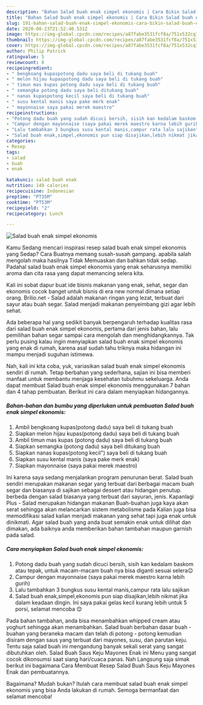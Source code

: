 ```yaml
---
description: "Bahan Salad buah enak simpel ekonomis | Cara Bikin Salad buah enak simpel ekonomis Yang Bisa Manjain Lidah"
title: "Bahan Salad buah enak simpel ekonomis | Cara Bikin Salad buah enak simpel ekonomis Yang Bisa Manjain Lidah"
slug: 191-bahan-salad-buah-enak-simpel-ekonomis-cara-bikin-salad-buah-enak-simpel-ekonomis-yang-bisa-manjain-lidah
date: 2020-08-23T21:52:40.531Z
image: https://img-global.cpcdn.com/recipes/a87fabe3531fcf8a/751x532cq70/salad-buah-enak-simpel-ekonomis-foto-resep-utama.jpg
thumbnail: https://img-global.cpcdn.com/recipes/a87fabe3531fcf8a/751x532cq70/salad-buah-enak-simpel-ekonomis-foto-resep-utama.jpg
cover: https://img-global.cpcdn.com/recipes/a87fabe3531fcf8a/751x532cq70/salad-buah-enak-simpel-ekonomis-foto-resep-utama.jpg
author: Philip Patrick
ratingvalue: 5
reviewcount: 8
recipeingredient:
- " bengkoang kupaspotong dadu saya beli di tukang buah"
- " melon hijau kupaspotong dadu saya beli di tukang buah"
- " timun mas kupas potong dadu saya beli di tukang buah"
- " semangka potong dadu saya beli ditukang buah"
- " nanas kupaspotong kecil saya beli di tukang buah"
- " susu kental manis saya pake merk enak"
- " mayonnaise saya pakai merek maestro"
recipeinstructions:
- "Potong dadu buah yang sudah dicuci bersih, sisih kan kedalam baskom atau tepak, untuk macam-macam buah nya bisa diganti sesuai selera😉"
- "Campur dengan mayonnaise (saya pakai merek maestro karna lebih gurih)"
- "Lalu tambahkan 3 bungkus susu kental manis,campur rata lalu sajikan"
- "Salad buah enak,simpel,ekonomis pun siap disajikan,lebih nikmat jika dalam keadaan dingin. Ini saya pakai gelas kecil kurang lebih untuk 5 porsi, selamat mencoba 😊"
categories:
- Resep
tags:
- salad
- buah
- enak

katakunci: salad buah enak 
nutrition: 149 calories
recipecuisine: Indonesian
preptime: "PT35M"
cooktime: "PT53M"
recipeyield: "2"
recipecategory: Lunch

---
```



![Salad buah enak simpel ekonomis](https://img-global.cpcdn.com/recipes/a87fabe3531fcf8a/751x532cq70/salad-buah-enak-simpel-ekonomis-foto-resep-utama.jpg)

Kamu Sedang mencari inspirasi resep salad buah enak simpel ekonomis yang Sedap? Cara Buatnya memang susah-susah gampang. apabila salah mengolah maka hasilnya Tidak Memuaskan dan bahkan tidak sedap. Padahal salad buah enak simpel ekonomis yang enak seharusnya memiliki aroma dan cita rasa yang dapat memancing selera kita.

Kali ini sobat dapur buat ide bisnis makanan yang enak, sehat, segar dan ekonomis cocok banget untuk bisnis di era new normal dimana setiap orang. Brilio.net - Salad adalah makanan ringan yang lezat, terbuat dari sayur atau buah segar. Salad menjadi makanan penyeimbang gizi agar lebih sehat.

Ada beberapa hal yang sedikit banyak berpengaruh terhadap kualitas rasa dari salad buah enak simpel ekonomis, pertama dari jenis bahan, lalu pemilihan bahan segar sampai cara mengolah dan menghidangkannya. Tak perlu pusing kalau ingin menyiapkan salad buah enak simpel ekonomis yang enak di rumah, karena asal sudah tahu triknya maka hidangan ini mampu menjadi suguhan istimewa.


Nah, kali ini kita coba, yuk, variasikan salad buah enak simpel ekonomis sendiri di rumah. Tetap berbahan yang sederhana, sajian ini bisa memberi manfaat untuk membantu menjaga kesehatan tubuhmu sekeluarga. Anda dapat membuat Salad buah enak simpel ekonomis menggunakan 7 bahan dan 4 tahap pembuatan. Berikut ini cara dalam menyiapkan hidangannya.

<!--inarticleads1-->

##### Bahan-bahan dan bumbu yang diperlukan untuk pembuatan Salad buah enak simpel ekonomis:

1. Ambil  bengkoang kupas(potong dadu) saya beli di tukang buah
1. Siapkan  melon hijau kupas(potong dadu) saya beli di tukang buah
1. Ambil  timun mas kupas (potong dadu) saya beli di tukang buah
1. Siapkan  semangka (potong dadu) saya beli ditukang buah
1. Siapkan  nanas kupas(potong kecil&#34;) saya beli di tukang buah
1. Siapkan  susu kental manis (saya pake merk enak)
1. Siapkan  mayonnaise (saya pakai merek maestro)


Ini karena saya sedang menjalankan program penurunan berat. Salad buah sendiri merupakan makanan segar yang terbuat dari berbagai macam buah segar dan biasanya di sajikan sebagai dessert atau hidangan penutup. berbeda dengan salad biasanya yang terbuat dari sayuran, jenis. Kapanlagi Plus - Salad merupakan hidangan makanan Buah-buahan juga kaya akan serat sehingga akan melancarkan sistem metabolisme pada Kalian juga bisa memodifikasi salad kalian menjadi makanan yang sehat tapi juga enak untuk dinikmati. Agar salad buah yang anda buat semakin enak untuk dilihat dan dimakan, ada baiknya anda memberikan bahan tambahan maupun garnish pada salad. 

<!--inarticleads2-->

##### Cara menyiapkan Salad buah enak simpel ekonomis:

1. Potong dadu buah yang sudah dicuci bersih, sisih kan kedalam baskom atau tepak, untuk macam-macam buah nya bisa diganti sesuai selera😉
1. Campur dengan mayonnaise (saya pakai merek maestro karna lebih gurih)
1. Lalu tambahkan 3 bungkus susu kental manis,campur rata lalu sajikan
1. Salad buah enak,simpel,ekonomis pun siap disajikan,lebih nikmat jika dalam keadaan dingin. Ini saya pakai gelas kecil kurang lebih untuk 5 porsi, selamat mencoba 😊


Pada bahan tambahan, anda bisa menambahkan whipped cream atau yoghurt sehingga akan menambahkan. Salad buah berbahan dasar buah - buahan yang beraneka macam dan telah di potong - potong kemudian disiram dengan saus yang terbuat dari mayones, susu, dan parutan keju. Tentu saja salad buah ini mengandung banyak sekali serat yang sangat dibutuhkan oleh. Salad Buah Saus Keju Mayones Enak ini Menu yang sangat cocok dikonsumsi saat siang hari/cuaca panas. Nah Langsung saja simak berikut ini bagaimana Cara Membuat Resep Salad Buah Saus Keju Mayones Enak dan pembuatannya. 

Bagaimana? Mudah bukan? Itulah cara membuat salad buah enak simpel ekonomis yang bisa Anda lakukan di rumah. Semoga bermanfaat dan selamat mencoba!
